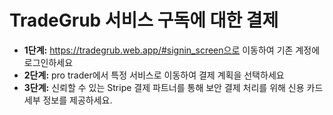 # **TradeGrub 서비스 구독에 대한 결제**

- **1단계:** https://tradegrub.web.app/#signin_screen으로 이동하여 기존 계정에 로그인하세요
- **2단계:** pro trader에서 특정 서비스로 이동하여 결제 계획을 선택하세요
- **3단계:** 신뢰할 수 있는 Stripe 결제 파트너를 통해 보안 결제 처리를 위해 신용 카드 세부 정보를 제공하세요.

